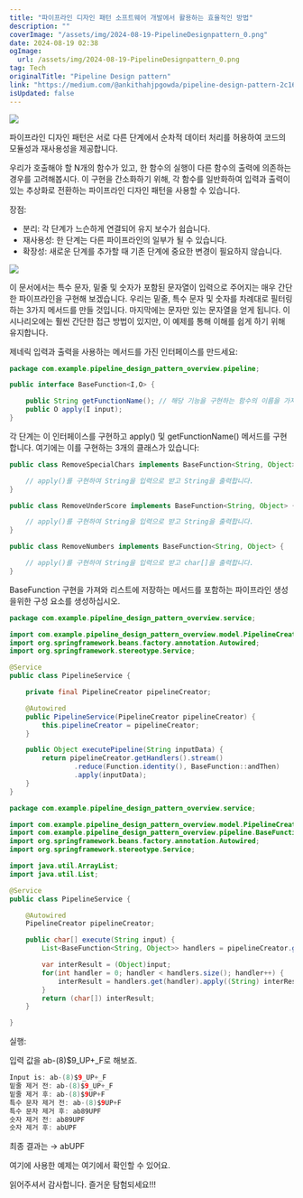 ```yaml
---
title: "파이프라인 디자인 패턴 소프트웨어 개발에서 활용하는 효율적인 방법"
description: ""
coverImage: "/assets/img/2024-08-19-PipelineDesignpattern_0.png"
date: 2024-08-19 02:38
ogImage: 
  url: /assets/img/2024-08-19-PipelineDesignpattern_0.png
tag: Tech
originalTitle: "Pipeline Design pattern"
link: "https://medium.com/@ankithahjpgowda/pipeline-design-pattern-2c16f05f5ad9"
isUpdated: false
---
```



<img src="/assets/img/2024-08-19-PipelineDesignpattern_0.png" />

파이프라인 디자인 패턴은 서로 다른 단계에서 순차적 데이터 처리를 허용하여 코드의 모듈성과 재사용성을 제공합니다.

우리가 호출해야 할 N개의 함수가 있고, 한 함수의 실행이 다른 함수의 출력에 의존하는 경우를 고려해봅시다. 이 구현을 간소화하기 위해, 각 함수를 일반화하여 입력과 출력이 있는 추상화로 전환하는 파이프라인 디자인 패턴을 사용할 수 있습니다.

장점:

<!-- cozy-coder - 수평 -->
<ins class="adsbygoogle"
     style="display:block"
     data-ad-client="ca-pub-4877378276818686"
     data-ad-slot="1107185301"
     data-ad-format="auto"
     data-full-width-responsive="true"></ins>
<script>
     (adsbygoogle = window.adsbygoogle || []).push({});
</script>

- 분리: 각 단계가 느슨하게 연결되어 유지 보수가 쉽습니다.
- 재사용성: 한 단계는 다른 파이프라인의 일부가 될 수 있습니다.
- 확장성: 새로운 단계를 추가할 때 기존 단계에 중요한 변경이 필요하지 않습니다.

![](/assets/img/2024-08-19-PipelineDesignpattern_1.png)

이 문서에서는 특수 문자, 밑줄 및 숫자가 포함된 문자열이 입력으로 주어지는 매우 간단한 파이프라인을 구현해 보겠습니다. 우리는 밑줄, 특수 문자 및 숫자를 차례대로 필터링하는 3가지 메서드를 만들 것입니다. 마지막에는 문자만 있는 문자열을 얻게 됩니다. 이 시나리오에는 훨씬 간단한 접근 방법이 있지만, 이 예제를 통해 이해를 쉽게 하기 위해 유지합니다.

제네릭 입력과 출력을 사용하는 메서드를 가진 인터페이스를 만드세요:

<!-- cozy-coder - 수평 -->
<ins class="adsbygoogle"
     style="display:block"
     data-ad-client="ca-pub-4877378276818686"
     data-ad-slot="1107185301"
     data-ad-format="auto"
     data-full-width-responsive="true"></ins>
<script>
     (adsbygoogle = window.adsbygoogle || []).push({});
</script>

```java
package com.example.pipeline_design_pattern_overview.pipeline;

public interface BaseFunction<I,O> {

    public String getFunctionName(); // 해당 기능을 구현하는 함수의 이름을 가져옵니다.
    public O apply(I input); 
}
```

각 단계는 이 인터페이스를 구현하고 apply() 및 getFunctionName() 메서드를 구현합니다. 여기에는 이를 구현하는 3개의 클래스가 있습니다:

```java
public class RemoveSpecialChars implements BaseFunction<String, Object> {

    // apply()를 구현하여 String을 입력으로 받고 String을 출력합니다.
}

public class RemoveUnderScore implements BaseFunction<String, Object> {

    // apply()를 구현하여 String을 입력으로 받고 String을 출력합니다.
}

public class RemoveNumbers implements BaseFunction<String, Object> {

    // apply()를 구현하여 String을 입력으로 받고 char[]을 출력합니다.
}
```

BaseFunction 구현을 가져와 리스트에 저장하는 메서드를 포함하는 파이프라인 생성을위한 구성 요소를 생성하십시오.

<!-- cozy-coder - 수평 -->
<ins class="adsbygoogle"
     style="display:block"
     data-ad-client="ca-pub-4877378276818686"
     data-ad-slot="1107185301"
     data-ad-format="auto"
     data-full-width-responsive="true"></ins>
<script>
     (adsbygoogle = window.adsbygoogle || []).push({});
</script>

```java
package com.example.pipeline_design_pattern_overview.service;

import com.example.pipeline_design_pattern_overview.model.PipelineCreator;
import org.springframework.beans.factory.annotation.Autowired;
import org.springframework.stereotype.Service;

@Service
public class PipelineService {

    private final PipelineCreator pipelineCreator;

    @Autowired
    public PipelineService(PipelineCreator pipelineCreator) {
        this.pipelineCreator = pipelineCreator;
    }

    public Object executePipeline(String inputData) {
        return pipelineCreator.getHandlers().stream()
                .reduce(Function.identity(), BaseFunction::andThen)
                .apply(inputData);
    }
}
```

<!-- cozy-coder - 수평 -->
<ins class="adsbygoogle"
     style="display:block"
     data-ad-client="ca-pub-4877378276818686"
     data-ad-slot="1107185301"
     data-ad-format="auto"
     data-full-width-responsive="true"></ins>
<script>
     (adsbygoogle = window.adsbygoogle || []).push({});
</script>

```java
package com.example.pipeline_design_pattern_overview.service;

import com.example.pipeline_design_pattern_overview.model.PipelineCreator;
import com.example.pipeline_design_pattern_overview.pipeline.BaseFunction;
import org.springframework.beans.factory.annotation.Autowired;
import org.springframework.stereotype.Service;

import java.util.ArrayList;
import java.util.List;

@Service
public class PipelineService {

    @Autowired
    PipelineCreator pipelineCreator;

    public char[] execute(String input) {
        List<BaseFunction<String, Object>> handlers = pipelineCreator.getHandlers();

        var interResult = (Object)input;
        for(int handler = 0; handler < handlers.size(); handler++) {
            interResult = handlers.get(handler).apply((String) interResult);
        }
        return (char[]) interResult;
    }

}
```

실행:

입력 값을 ab-(8)$9_UP+_F로 해보죠.

```java
Input is: ab-(8)$9_UP+_F
밑줄 제거 전: ab-(8)$9_UP+_F
밑줄 제거 후: ab-(8)$9UP+F
특수 문자 제거 전: ab-(8)$9UP+F
특수 문자 제거 후: ab89UPF
숫자 제거 전: ab89UPF
숫자 제거 후: abUPF
```

<!-- cozy-coder - 수평 -->
<ins class="adsbygoogle"
     style="display:block"
     data-ad-client="ca-pub-4877378276818686"
     data-ad-slot="1107185301"
     data-ad-format="auto"
     data-full-width-responsive="true"></ins>
<script>
     (adsbygoogle = window.adsbygoogle || []).push({});
</script>

최종 결과는 → abUPF

여기에 사용한 예제는 여기에서 확인할 수 있어요.

읽어주셔서 감사합니다. 즐거운 탐험되세요!!!